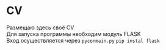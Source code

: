 # CV
Размещаю здесь своё СV <br>
Для запуска программы необходим модуль FLASK <br>
Вход осуществляется через 
```pyconmain.py```
```pip instal flask```
